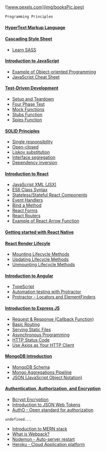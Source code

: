 ![www.pexels.com](img/booksPic.jpeg)

```bash
Programming Principles
```
#### [HyperText Markup Language](./content/HTML5/introHTML.md)

#### [Cascading Style Sheet](./content/CSS3/introCSS.md)
- [Learn SASS](./content/CSS3/learnSASS.md)

#### [Introduction to JavaScript](./content/JavaScript/introJavaScript.md)
- [Example of Object-oriented Programming](./content/JavaScript/exampleObjectOriented.md)
- [JavaScript Cheat Sheet](./content/JavaScript/cheatsheetJS.md)

#### [Test-Driven Development](./content/Testing/testDrivenDevelopment.md)
- [Setup and Teardown](./content/Testing/setupTeardown.md)
- [Four Phase Test](./content/Testing/fourPhaseTest.md)
- [Mock Functions](./content/Testing/mockJest.md)
- [Stubs Function](./content/Testing/stubsJest.md)
- [Spies Function](./content/Testing/spiesJest.md)

#### [SOLID Principles](./content/Testing/solidPrinciples.md)
- [Single responsibility](./content/Testing/solidSingle.md)
- [Open-closed](./content/Testing/solidOpen.md)
- [Liskov substitution](./content/Testing/solidLiskov.md)
- [Interface segregation](./content/Testing/solidInterface.md)
- [Dependency inversion](./content/Testing/solidDependency.md)

#### [Introduction to React](./content/ReactJS/reactIntro.md)
- [JavaScript XML (JSX)](./content/ReactJS/reactJSX.md)
- [ES6 Class Syntax](./content/ReactJS/reactClass.md)
- [Stateless/Stateful React Components](./content/ReactJS/reactState.md)
- [Event Handlers](./content/ReactJS/reactHandlers.md)
- [Bind a Method](./content/ReactJS/reactBind.md)
- [React Forms](./content/ReactJS/reactForms.md)
- [React Routers](./content/ReactJS/reactRouter.md)
- [Example of React Arrow Function](./content/ReactJS/reactArrowExample.md)

#### [Getting started with React Native](./content/ReactNative/reactNative.md)

#### [React Render Lifecyle](./content/ReactJS/reactLifecycle.md)
- [Mounting Lifecycle Methods](./content/ReactJS/reactMounting.md)
- [Updating Lifecycle Methods](./content/ReactJS/reactUpdating.md)
- [Unmounting Lifecycle Methods](./content/ReactJS/reactUnmounting.md)

#### [Introduction to Angular](./content/Angular/angularIntro.md)
- [TypeScript](./content/Angular/typeScript.md)
- [Automation testing with Protractor](./content/Angular/protractorJS.md)
- [Protractor - Locators and ElementFinders](./content/Angular/protractorLocators.md)

#### [Introduction to Express JS](./content/Express/expressIntro.md)
- [Request & Response (Callback Function)](./content/Express/callbackFunc.md)
- [Basic Routing](./content/Express/basicRoute.md)
- [Serving Static Files](./content/Express/staticFiles.md)
- [Asynchronous Programming](./content/Express/async.md)
- [HTTP Status Code](./content/Express/statusCode.md)
- [Use Axios as Your HTTP Client](./content/Express/introAxios.md)

#### [MongoDB Introduction](./content/MongoDB/mongoIntro.md)
- [MongoDB Schema](./content/MongoDB/mongoSchema.md)
- [Mongo Aggregations Pipeline](./content/MongoDB/mongoAggregate.md)
- [JSON (JavaScript Object Notation)](./content/MongoDB/JSON.md)

#### [Authentication, Authorization, and Encryption](./content/Encryption/authentication.md)
- [Bcrypt Encryption](./content/Encryption/bcryptEncrypt.md)
- [Introduction to JSON Web Tokens](./content/Encryption/jstEncrypt.md)
- [AuthO - Open standard for authorization](./content/Encryption/introOAuth.md)

```bash
undefined...
```
- [Introduction to MERN stack](./content/Undefined/introMERN.md)
- [What is Webpack?](./content/Undefined/basicWebpack.md)
- [Nodemon - Auto-server restart](./content/Undefined/nodemon.md)
- [Heroku - Cloud Application platform](./content/Undefined/heroku.md)
